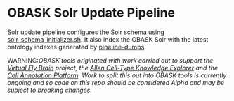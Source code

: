 # OBASK Solr Update Pipeline

Solr update pipeline configures the Solr schema using [solr_schema_initializer.sh](https://github.com/OBASKTools/pipeline-updatesolr/blob/main/solr_schema_initializer.sh). It also index the OBASK Solr with the latest ontology indexes generated by [pipeline-dumps](https://github.com/OBASKTools/pipeline-dumps).

WARNING:_OBASK tools originated with work carried out to support the [Virtual Fly Brain](virtualflybrain.org) project, the [Allen Cell-Type Knowledge Explorer](https://knowledge.brain-map.org/celltypes) and the [Cell Annotation Platform](celltype.info). Work to split this out into OBASK tools is currently ongoing and so code on this repo should be considered Alpha and may be subject to breaking changes._

